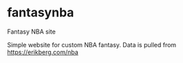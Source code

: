 fantasynba
==========

Fantasy NBA site 

Simple website for custom NBA fantasy. Data is pulled from https://erikberg.com/nba
